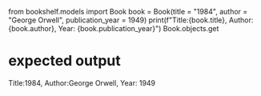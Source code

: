 from bookshelf.models import Book
book = Book(title = "1984", author = "George Orwell", publication_year = 1949)
print(f"Title:{book.title}, Author:{book.author}, Year: {book.publication_year}")
Book.objects.get
# expected output
Title:1984, Author:George Orwell, Year: 1949